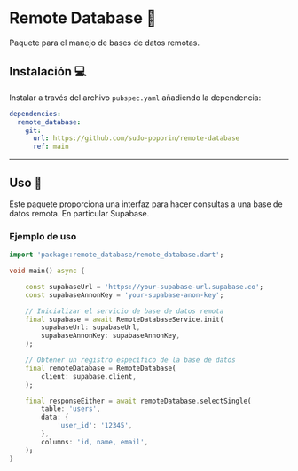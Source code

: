 # Remote Database 📡

Paquete para el manejo de bases de datos remotas.

## Instalación 💻

Instalar a través del archivo `pubspec.yaml` añadiendo la dependencia:

```yaml
dependencies:
  remote_database:
    git:
      url: https://github.com/sudo-poporin/remote-database
      ref: main
```

---

## Uso 📖

Este paquete proporciona una interfaz para hacer consultas a una base de datos remota. En particular Supabase.

### Ejemplo de uso

```dart
import 'package:remote_database/remote_database.dart';

void main() async {

    const supabaseUrl = 'https://your-supabase-url.supabase.co';
    const supabaseAnnonKey = 'your-supabase-anon-key';

    // Inicializar el servicio de base de datos remota
    final supabase = await RemoteDatabaseService.init(
        supabaseUrl: supabaseUrl,
        supabaseAnnonKey: supabaseAnnonKey,
    );

    // Obtener un registro específico de la base de datos
    final remoteDatabase = RemoteDatabase(
        client: supabase.client,
    );

    final responseEither = await remoteDatabase.selectSingle(
        table: 'users',
        data: {
            'user_id': '12345',
        },
        columns: 'id, name, email',
    );
}


```
